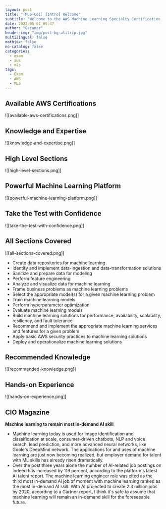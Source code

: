 ```yaml
---
layout: post
title: "[MLS-C01] [Intro] Welcome"
subtitle: "Welcome to the AWS Machine Learning Specialty Certification Exam course"
date: 2022-05-01 09:47
author: "Oscaner"
header-img: "img/post-bg-alitrip.jpg"
multilingual: false
mathjax: false
no-catalog: false
categories:
  - exam
  - aws
  - mls
tags:
  - Exam
  - AWS
  - MLS
---
```


## Available AWS Certifications

![[available-aws-certifications.png]]

## Knowledge and Expertise

![[knowledge-and-expertise.png]]

## High Level Sections

![[high-level-sections.png]]

## Powerful Machine Learning Platform

![[powerful-machine-learning-platform.png]]

## Take the Test with Confidence

![[take-the-test-with-confidence.png]]

## All Sections Covered

![[all-sections-covered.png]]

- Create data repositories for machine learning
- Identify and implement data-ingestion and data-transformation solutions
- Sanitize and prepare data for modeling
- Perform feature engineering
- Analyze and visualize data for machine learning
- Frame business problems as machine learning problems
- Select the appropriate model(s) for a given machine learning problem
- Train machine learning models
- Perform hyperparameter optimization
- Evaluate machine learning models
- Build machine learning solutions for performance, availability, scalability, resiliency, and fault tolerance
- Recommend and implement the appropriate machine learning services and features for a given problem
- Apply basic AWS security practices to machine learning solutions
- Deploy and operationalize machine learning solutions

## Recommended Knowledge

![[recommended-knowledge.png]]

## Hands-on Experience

![[hands-on-experience.png]]

## CIO Magazine

**Machine learning to remain most in-demand AI skill**

- Machine learning today is used for image identification and classification at scale, consumer-driven chatbots, NLP and voice search, lead prediction, and more advanced neural networks, like Goole's DeepMind network. The applications for and uses of machine learning are just now becoming realized, but employer demand for talent with ML skills has already risen dramatically.
- Over the post three years alone the number of AI-related job postings on Indeed has increased by 119 percent, according to the platform's latest AI talent report. The machine learning engineer role was cited as the third most in-demand AI job of moment with machine learning ranked as the most in-demand AI skill. With AI projected to create 2.3 million jobs by 2020, according to a Gartner report, I think it's safe to assume that machine learning will remain an in-demand skill for the foreseeable future.

